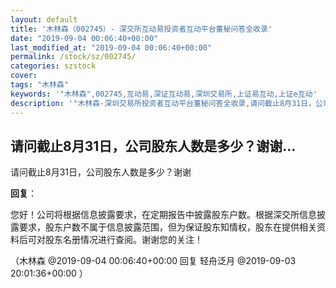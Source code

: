 ```yaml
---
layout: default
title: '木林森（002745）- 深交所互动易投资者互动平台董秘问答全收录'
date: "2019-09-04 00:06:40+00:00"
last_modified_at: "2019-09-04 00:06:40+00:00"
permalink: /stock/sz/002745/
categories: szstock
cover: 
tags: "木林森"
keywords: '"木林森",002745,互动易,深证互动易,深圳交易所,上证易互动,上证e互动'
description: '"木林森-深圳交易所投资者互动平台董秘问答全收录,请问截止8月31日，公司股东人数是多少？谢谢"'
---
```


## 请问截止8月31日，公司股东人数是多少？谢谢...

请问截止8月31日，公司股东人数是多少？谢谢

**回复**：

您好！公司将根据信息披露要求，在定期报告中披露股东户数。根据深交所信息披露要求，股东户数不属于信息披露范围，但为保证股东知情权，股东在提供相关资料后可对股东名册情况进行查阅。谢谢您的关注！ 

（木林森  @2019-09-04 00:06:40+00:00 回复 轻舟泛月  @2019-09-03 20:01:36+00:00 ）

